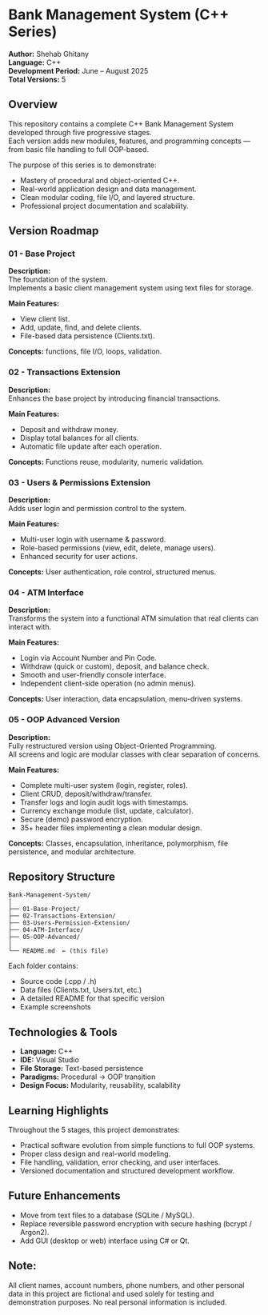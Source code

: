 # Bank Management System (C++ Series)  
**Author:** Shehab Ghitany  
**Language:** C++  
**Development Period:** June – August 2025  
**Total Versions:** 5  

## Overview  
This repository contains a complete C++ Bank Management System developed through five progressive stages.  
Each version adds new modules, features, and programming concepts — from basic file handling to full OOP-based.

The purpose of this series is to demonstrate:  
- Mastery of procedural and object-oriented C++.  
- Real-world application design and data management.  
- Clean modular coding, file I/O, and layered structure.  
- Professional project documentation and scalability.  

## Version Roadmap

### 01 - Base Project  
**Description:**  
The foundation of the system.  
Implements a basic client management system using text files for storage.

**Main Features:**  
- View client list.  
- Add, update, find, and delete clients.  
- File-based data persistence (Clients.txt).

**Concepts:** functions, file I/O, loops, validation.  

### 02 - Transactions Extension  
**Description:**  
Enhances the base project by introducing financial transactions.

**Main Features:**  
- Deposit and withdraw money.  
- Display total balances for all clients.  
- Automatic file update after each operation.

**Concepts:** Functions reuse, modularity, numeric validation.  

### 03 - Users & Permissions Extension  
**Description:**  
Adds user login and permission control to the system.

**Main Features:**  
- Multi-user login with username & password.  
- Role-based permissions (view, edit, delete, manage users).  
- Enhanced security for user actions.

**Concepts:** User authentication, role control, structured menus.  

### 04 - ATM Interface  
**Description:**  
Transforms the system into a functional ATM simulation that real clients can interact with.

**Main Features:**  
- Login via Account Number and Pin Code.  
- Withdraw (quick or custom), deposit, and balance check.  
- Smooth and user-friendly console interface.  
- Independent client-side operation (no admin menus).

**Concepts:** User interaction, data encapsulation, menu-driven systems.  

### 05 - OOP Advanced Version  
**Description:**  
Fully restructured version using Object-Oriented Programming.  
All screens and logic are modular classes with clear separation of concerns.

**Main Features:**  
- Complete multi-user system (login, register, roles).  
- Client CRUD, deposit/withdraw/transfer.  
- Transfer logs and login audit logs with timestamps.  
- Currency exchange module (list, update, calculator).  
- Secure (demo) password encryption.  
- 35+ header files implementing a clean modular design.

**Concepts:** Classes, encapsulation, inheritance, polymorphism, file persistence, and modular architecture.  

## Repository Structure  
```text
Bank-Management-System/
│
├── 01-Base-Project/
├── 02-Transactions-Extension/
├── 03-Users-Permission-Extension/
├── 04-ATM-Interface/
├── 05-OOP-Advanced/
│
└── README.md  ← (this file)
```  

Each folder contains:  
- Source code (.cpp / .h)  
- Data files (Clients.txt, Users.txt, etc.)  
- A detailed README for that specific version  
- Example screenshots  

## Technologies & Tools  
- **Language:** C++  
- **IDE:** Visual Studio  
- **File Storage:** Text-based persistence  
- **Paradigms:** Procedural → OOP transition  
- **Design Focus:** Modularity, reusability, scalability  

## Learning Highlights  
Throughout the 5 stages, this project demonstrates:  
- Practical software evolution from simple functions to full OOP systems.  
- Proper class design and real-world modeling.  
- File handling, validation, error checking, and user interfaces.  
- Versioned documentation and structured development workflow.  

## Future Enhancements  
- Move from text files to a database (SQLite / MySQL).  
- Replace reversible password encryption with secure hashing (bcrypt / Argon2).  
- Add GUI (desktop or web) interface using C# or Qt.

## Note:
All client names, account numbers, phone numbers, and other personal data in this project are fictional and used solely for testing and demonstration purposes. No real personal information is included.
